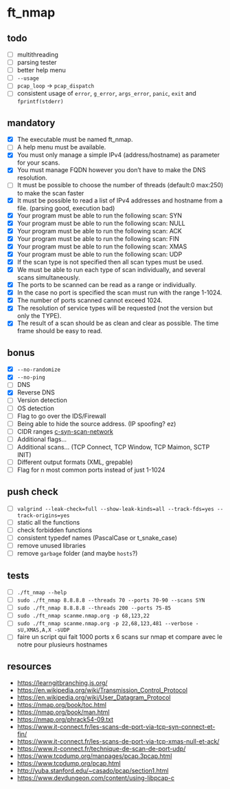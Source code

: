# ft_nmap

## todo

- [ ] multithreading
- [ ] parsing tester
- [ ] better help menu
- [ ] `--usage`
- [ ] `pcap_loop` -> `pcap_dispatch`
- [ ] consistent usage of `error`, `g_error`, `args_error`, `panic`, `exit` and `fprintf(stderr)`

## mandatory

- [x] The executable must be named ft_nmap.
- [ ] A help menu must be available.
- [x] You must only manage a simple IPv4 (address/hostname) as parameter for your scans.
- [x] You must manage FQDN however you don’t have to make the DNS resolution.
- [ ] It must be possible to choose the number of threads (default:0 max:250) to make the scan faster
- [x] It must be possible to read a list of IPv4 addresses and hostname from a file. (parsing good, execution bad)
- [x] Your program must be able to run the following scan: SYN
- [x] Your program must be able to run the following scan: NULL
- [x] Your program must be able to run the following scan: ACK
- [x] Your program must be able to run the following scan: FIN
- [x] Your program must be able to run the following scan: XMAS
- [x] Your program must be able to run the following scan: UDP
- [x] If the scan type is not specified then all scan types must be used.
- [x] We must be able to run each type of scan individually, and several scans simultaneously.
- [x] The ports to be scanned can be read as a range or individually.
- [x] In the case no port is specified the scan must run with the range 1-1024.
- [x] The number of ports scanned cannot exceed 1024.
- [x] The resolution of service types will be requested (not the version but only the TYPE).
- [x] The result of a scan should be as clean and clear as possible. The time frame should be easy to read.

## bonus

- [x] `--no-randomize`
- [x] `--no-ping`
- [ ] DNS
- [x] Reverse DNS
- [ ] Version detection
- [ ] OS detection
- [ ] Flag to go over the IDS/Firewall
- [ ] Being able to hide the source address. (IP spoofing? ez)
- [ ] CIDR ranges [c-syn-scan-network](https://github.com/williamchanrico/c-syn-scan-network)
- [ ] Additional flags...
- [ ] Additional scans... (TCP Connect, TCP Window, TCP Maimon, SCTP INIT)
- [ ] Different output formats (XML, grepable)
- [ ] Flag for n most common ports instead of just 1-1024

## push check

- [ ] `valgrind --leak-check=full --show-leak-kinds=all --track-fds=yes --track-origins=yes`
- [ ] static all the functions
- [ ] check forbidden functions
- [ ] consistent typedef names (PascalCase or t_snake_case)
- [ ] remove unused libraries
- [ ] remove `garbage` folder (and maybe `hosts`?)

## tests

- [ ] `./ft_nmap --help`
- [ ] `sudo ./ft_nmap 8.8.8.8 --threads 70 --ports 70-90 --scans SYN`
- [ ] `sudo ./ft_nmap 8.8.8.8 --threads 200 --ports 75-85`
- [ ] `sudo ./ft_nmap scanme.nmap.org -p 68,123,22`
- [ ] `sudo ./ft_nmap scanme.nmap.org -p 22,68,123,481 --verbose -sU,XMAS,A,X -sUDP`
- [ ] faire un script qui fait 1000 ports x 6 scans sur nmap et compare avec le notre pour plusieurs hostnames

## resources

- https://learngitbranching.js.org/
- https://en.wikipedia.org/wiki/Transmission_Control_Protocol
- https://en.wikipedia.org/wiki/User_Datagram_Protocol
- https://nmap.org/book/toc.html
- https://nmap.org/book/man.html
- https://nmap.org/phrack54-09.txt
- https://www.it-connect.fr/les-scans-de-port-via-tcp-syn-connect-et-fin/
- https://www.it-connect.fr/les-scans-de-port-via-tcp-xmas-null-et-ack/
- https://www.it-connect.fr/technique-de-scan-de-port-udp/
- https://www.tcpdump.org/manpages/pcap.3pcap.html
- https://www.tcpdump.org/pcap.html
- http://yuba.stanford.edu/~casado/pcap/section1.html
- https://www.devdungeon.com/content/using-libpcap-c
